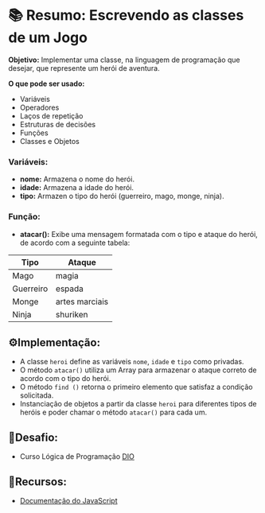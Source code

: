 # 📚 Resumo: Escrevendo as classes de um Jogo

**Objetivo:** Implementar uma classe, na linguagem de programação que desejar, que represente um herói de aventura.

**O que pode ser usado:** 

- Variáveis 
- Operadores 
- Laços de repetição 
- Estruturas de decisões 
- Funções 
- Classes e Objetos 

### Variáveis:
- **nome:** Armazena o nome do herói.
- **idade:** Armazena a idade do herói.
- **tipo:** Armazen o tipo do herói (guerreiro, mago, monge, ninja).

### Função:
- **atacar():** Exibe uma mensagem formatada com o tipo e ataque do herói, de acordo com a seguinte tabela:

|Tipo|	Ataque|
|----|-------|
|Mago|	magia|
|Guerreiro|	espada|
|Monge|	artes marciais|
|Ninja|	shuriken|

## ⚙️Implementação:

- A classe `heroi` define as variáveis `nome`, `idade` e `tipo` como privadas.
- O método `atacar()` utiliza um Array para armazenar o ataque correto de acordo com o tipo do herói.
- O método `find ()` retorna o primeiro elemento que satisfaz a condição solicitada.
- Instanciação de objetos a partir da classe `heroi` para diferentes tipos de heróis e poder chamar o método `atacar()` para cada um.

## 🥷Desafio:

- Curso Lógica de Programação [DIO](https://www.dio.me/)

## 🔎Recursos:

- [Documentação do JavaScript](https://developer.mozilla.org/pt-BR/docs/Web/JavaScript/Reference/Global_Objects/Array/find)
